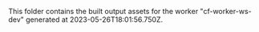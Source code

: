 This folder contains the built output assets for the worker "cf-worker-ws-dev" generated at 2023-05-26T18:01:56.750Z.